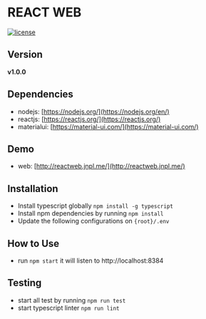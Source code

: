 # REACT WEB

[![license](https://img.shields.io/github/license/mashape/apistatus.svg)]()

## Version

**v1.0.0**

## Dependencies

- nodejs: [https://nodejs.org/](https://nodejs.org/en/)
- reactjs: [https://reactjs.org/](https://reactjs.org/)
- materialui: [https://material-ui.com/](https://material-ui.com/)

## Demo

- web: [http://reactweb.jnpl.me/](http://reactweb.jnpl.me/)

## Installation

- Install typescript globally `npm install -g typescript`
- Install npm dependencies by running `npm install`
- Update the following configurations on `{root}/.env`

## How to Use

- run `npm start` it will listen to http://localhost:8384

## Testing

- start all test by running `npm run test`
- start typescript linter `npm run lint`
